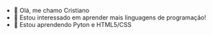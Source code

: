 - 👋 Olá, me chamo Cristiano
- 👀 Estou interessado em aprender mais linguagens de programação!
- 🌱 Estou aprendendo Pyton e HTML5/CSS


<!---
crimat06/crimat06 is a ✨ special ✨ repository because its `README.md` (this file) appears on your GitHub profile.
You can click the Preview link to take a look at your changes.
--->
